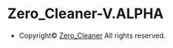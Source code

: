 # Zero_Cleaner-V.ALPHA

* Copyright© [Zero_Cleaner](https://zerocleaner.weebly.com/) All rights reserved.
